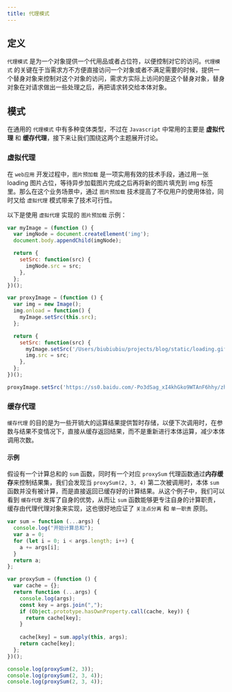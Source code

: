 ```yaml
---
title: 代理模式
---
```


## 定义

`代理模式` 是为一个对象提供一个代用品或者占位符，以便控制对它的访问。`代理模式` 的关键在于当需求方不方便直接访问一个对象或者不满足需要的时候，提供一个替身对象来控制对这个对象的访问，需求方实际上访问的是这个替身对象，替身对象在对请求做出一些处理之后，再把请求转交给本体对象。

## 模式

在通用的 `代理模式` 中有多种变体类型，不过在 `Javascript` 中常用的主要是 **虚拟代理** 和 **缓存代理**，接下来让我们围绕这两个主题展开讨论。

### 虚拟代理

在 `web应用` 开发过程中，`图片预加载` 是一项实用有效的技术手段，通过用一张 loading 图片占位，等待异步加载图片完成之后再将新的图片填充到 img 标签里。那么在这个业务场景中，通过 `图片预加载` 技术提高了不仅用户的使用体验，同时又给 `虚拟代理` 模式带来了技术可行性。

以下是使用 `虚拟代理` 实现的 `图片预加载` 示例：

```js
var myImage = (function () {
  var imgNode = document.createElement('img');
  document.body.appendChild(imgNode);

  return {
    setSrc: function(src) {
      imgNode.src = src;
    },
  };
})();

var proxyImage = (function () {
  var img = new Image();
  img.onload = function() {
    myImage.setSrc(this.src);
  };

  return {
    setSrc: function(src) {
      myImage.setSrc('/Users/biubiubiu/projects/blog/static/loading.gif');
      img.src = src;
    },
  };
})();

proxyImage.setSrc('https://ss0.baidu.com/-Po3dSag_xI4khGko9WTAnF6hhy/zhidao/pic/item/e4dde71190ef76c6ac26b6319516fdfaaf516737.jpg')
```

### 缓存代理

`缓存代理` 的目的是为一些开销大的运算结果提供暂时存储，以便下次调用时，在参数与结果不变情况下，直接从缓存返回结果，而不是重新进行本体运算，减少本体调用次数。

#### 示例

假设有一个计算总和的 `sum` 函数，同时有一个对应 `proxySum` 代理函数通过**内存缓存**来控制结果集，我们会发现当 `proxySum(2, 3, 4)` 第二次被调用时，本体 `sum` 函数并没有被计算，而是直接返回已缓存好的计算结果。从这个例子中，我们可以看到 `缓存代理` 发挥了自身的优势，从而让 `sum` 函数能够更专注自身的计算职责，缓存由代理代理对象来实现，这也很好地应证了 `关注点分离` 和 `单一职责` 原则。

```js
var sum = function (...args) {
  console.log("开始计算总和");
  var a = 0;
  for (let i = 0; i < args.length; i++) {
    a += args[i];
  }
  return a;
};

var proxySum = (function () {
  var cache = {};
  return function (...args) {
    console.log(args);
    const key = args.join(",");
    if (Object.prototype.hasOwnProperty.call(cache, key)) {
      return cache[key];
    }
    
    cache[key] = sum.apply(this, args);
    return cache[key];
  };
})();

console.log(proxySum(2, 3));
console.log(proxySum(2, 3, 4));
console.log(proxySum(2, 3, 4));

```

